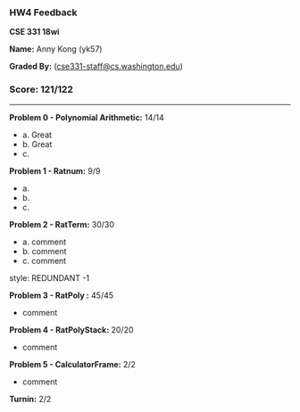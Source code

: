 ### HW4 Feedback

**CSE 331 18wi**

**Name:** Anny Kong (yk57)

**Graded By:** <Jason Qiu> (cse331-staff@cs.washington.edu)

### Score: 121/122
---

**Problem 0 - Polynomial Arithmetic:** 14/14

- a. Great
- b. Great
- c. 

**Problem 1 - Ratnum:** 9/9

- a. 
- b. 
- c.

**Problem 2 - RatTerm:** 30/30

- a. comment
- b. comment
- c. comment

style: REDUNDANT -1

**Problem 3 - RatPoly :** 45/45

- comment

**Problem 4 - RatPolyStack:** 20/20

- comment

**Problem 5 - CalculatorFrame:** 2/2

- comment

**Turnin:** 2/2

